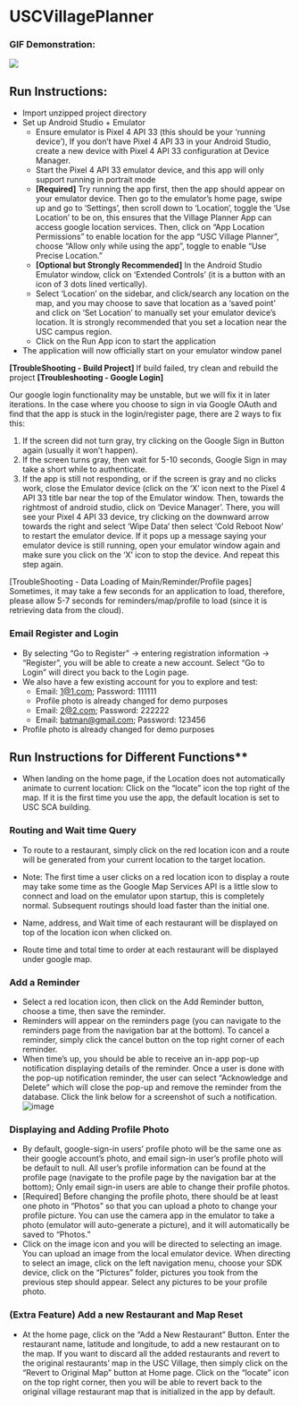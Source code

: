 # USCVillagePlanner
### GIF Demonstration:
![](https://github.com/WeiLong27/public_project_gif/blob/master/dynamic_island.gif)

## Run Instructions:
* Import unzipped project directory
* Set up Android Studio + Emulator
   - Ensure emulator is Pixel 4 API 33 (this should be your ‘running device’), If you don’t have Pixel 4 API 33 in your Android Studio, create a new device with Pixel 4 API 33 configuration at Device Manager.
   - Start the Pixel 4 API 33 emulator device, and this app will only support running in portrait mode
   - **[Required]** Try running the app first, then the app should appear on your emulator device. Then go to the emulator’s home page, swipe up and go to ‘Settings’, then scroll down to ‘Location’, toggle the ‘Use Location’ to be on, this ensures that the Village Planner App can access google location services. Then, click on “App Location Permissions” to enable location for the app “USC Village Planner”, choose “Allow only while using the app”, toggle to enable “Use Precise  Location.”
   - **[Optional but Strongly Recommended]** In the Android Studio Emulator window, click on ‘Extended Controls’ (it is a button with an icon of 3 dots lined vertically).
   - Select ‘Location’ on the sidebar, and click/search any location on the map, and you may choose to save that location as a ‘saved point’ and click on ‘Set Location’ to manually set your emulator device’s location. It is strongly recommended that you set a location near the USC campus region.
   - Click on the Run App icon to start the application
* The application will now officially start on your emulator window panel

**[TroubleShooting - Build Project]** If build failed, try clean and rebuild the project
**[Troubleshooting - Google Login]**

Our google login functionality may be unstable, but we will fix it in later iterations.
In the case where you choose to sign in via Google OAuth and find that the app is stuck in the login/register page, there are 2 ways to fix this:
1. If the screen did not turn gray, try clicking on the Google Sign in Button again (usually it won’t happen).
2. If the screen turns gray, then wait for 5-10 seconds, Google Sign in may take a short while to authenticate.
3. If the app is still not responding, or if the screen is gray and no clicks work, close the Emulator device (click on the ‘X’ icon next to the Pixel 4 API 33 title bar near the top of the Emulator window.
   Then, towards the rightmost of android studio, click on ‘Device Manager’. There, you will see your Pixel 4 API 33 device, try clicking on the downward arrow towards the right and select ‘Wipe Data’ then select ‘Cold Reboot Now’ to restart the emulator device. If it pops up a message saying your emulator device is still running, open your emulator window again and make sure you click on the ‘X’ icon to stop the device. And repeat this step again.

[TroubleShooting - Data Loading of Main/Reminder/Profile pages] Sometimes, it may take a few seconds for an application to load, therefore, please allow 5-7 seconds for reminders/map/profile to load (since it is retrieving data from the cloud).

### Email Register and Login
* By selecting “Go to Register” -> entering registration information -> “Register”, you will be able to create a new account. Select “Go to Login” will direct you back to the Login page.
* We also have a few existing account for you to explore and test:
   - Email: 1@1.com; Password: 111111
   - Profile photo is already changed for demo purposes
   - Email: 2@2.com; Password: 222222
   - Email: batman@gmail.com; Password: 123456
* Profile photo is already changed for demo purposes

## Run Instructions for Different Functions**

* When landing on the home page, if the Location does not automatically animate to current location: Click on the “locate” icon the top right of the map. If it is the first time you use the app, the default location is set to USC SCA building.

### Routing and Wait time Query
* To route to a restaurant, simply click on the red location icon and a route will be generated from your current location to the target location.

* Note: The first time a user clicks on a red location icon to display a route may take some time as the Google Map Services API is a little slow to connect and load on the emulator upon startup, this is completely normal. Subsequent routings should load faster than the initial one.
* Name, address, and Wait time of each restaurant will be displayed on top of the location icon when clicked on.
* Route time and total time to order at each restaurant will be displayed under google map.

### Add a Reminder
* Select a red location icon, then click on the Add Reminder button, choose a time, then save the reminder.
* Reminders will appear on the reminders page (you can navigate to the reminders page from the navigation bar at the bottom). To cancel a reminder, simply click the cancel button on the top right corner of each reminder.
* When time’s up, you should be able to receive an in-app pop-up notification displaying details of the reminder. Once a user is done with the pop-up notification reminder, the user can select “Acknowledge and Delete” which will close the pop-up and remove the reminder from the database. Click the link below for a screenshot of such a notification.
![image](https://user-images.githubusercontent.com/50726914/200222364-b7af9305-262f-43d8-8aa6-79da7868fc4a.jpg)

### Displaying and Adding Profile Photo

* By default, google-sign-in users’ profile photo will be the same one as their google account’s photo, and email sign-in user’s profile photo will be default to null. All user’s profile information can be found at the profile page (navigate to the profile page by the navigation bar at the bottom); Only email sign-in users are able to change their profile photos.
* [Required] Before changing the profile photo, there should be at least one photo in “Photos” so that you can upload a photo to change your profile picture. You can use the camera app in the emulator to take a photo (emulator will auto-generate a picture), and it will automatically be saved to “Photos.”
* Click on the image icon and you will be directed to selecting an image. You can upload an image from the local emulator device. When directing to select an image, click on the left navigation menu, choose your SDK device, click on the “Pictures” folder, pictures you took from the previous step should appear. Select any pictures to be your profile photo.

### (Extra Feature) Add a new Restaurant and Map Reset
* At the home page, click on the “Add a New Restaurant” Button. Enter the restaurant name, latitude and longitude, to add a new restaurant on to the map. If you want to discard all the added restaurants and revert to the original restaurants’ map in the USC Village, then simply click on the “Revert to Original Map” button at Home page. Click on the “locate” icon on the top right corner, then you will be able to revert back to the original village restaurant map that is initialized in the app by default.
